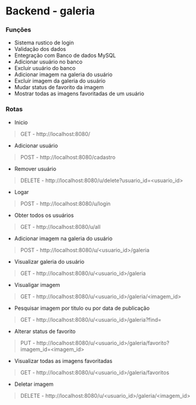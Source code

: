 # Backend - galeria

### Funções
* Sistema rustico de login
* Validação dos dados
* Entegração com Banco de dados MySQL
* Adicionar usuário no banco
* Excluir usuário do banco
* Adicionar imagem na galeria do usuário
* Excluir imagem da galeria do usuário
* Mudar status de favorito da imagem
* Mostrar todas as imagens favoritadas de um usuário

### Rotas
* Inicio 
> GET - http://localhost:8080/

* Adicionar usuário
> POST - http://localhost:8080/cadastro

* Remover usuário
> DELETE - http://localhost:8080/u/delete?usuario_id=<usuario_id>

* Logar
> POST - http://localhost:8080/u/login

* Obter todos os usuários
> GET - http://localhost:8080/u/all

* Adicionar imagem na galeria do usuário 
> POST - http://localhost:8080/u/<usuario_id>/galeria

* Visualizar galeria do usuário
> GET - http://localhost:8080/u/<usuario_id>/galeria

* Visualigar imagem
> GET - http://localhost:8080/u/<usuario_id>/galeria/<imagem_id>

* Pesquisar imagem por titulo ou por data de publicação
> GET - http://localhost:8080/u/<usuario_id>/galeria?find=<pesquisa>

* Alterar status de favorito
> PUT - http://localhost:8080/u/<usuario_id>/galeria/favorito?imagem_id=<imagem_id>

* Visualizar todas as imagens favoritadas
> GET - http://localhost:8080/u/<usuario_id>/galeria/favoritos

* Deletar imagem
> DELETE - http://localhost:8080/u/<usuario_id>/galeria/<imagem_id>



